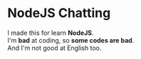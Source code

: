 # NodeJS Chatting

I made this for learn **NodeJS**.  
I'm **bad** at coding, so **some codes are bad**.  
And I'm not good at English too.
